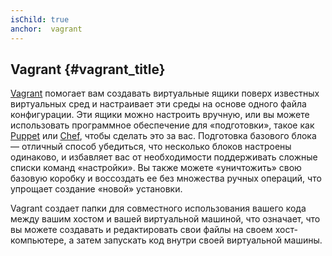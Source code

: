 ```yaml
---
isChild: true
anchor:  vagrant
---
```


## Vagrant {#vagrant_title}

[Vagrant] помогает вам создавать виртуальные ящики поверх известных виртуальных сред и настраивает эти среды на основе
одного файла конфигурации. Эти ящики можно настроить вручную, или вы можете использовать программное обеспечение для
«подготовки», такое как [Puppet] или [Chef], чтобы сделать это за вас. Подготовка базового блока — отличный способ
убедиться, что несколько блоков настроены одинаково, и избавляет вас от необходимости поддерживать сложные списки команд
«настройки». Вы также можете «уничтожить» свою базовую коробку и воссоздать ее без множества ручных операций, что
упрощает создание «новой» установки.

Vagrant создает папки для совместного использования вашего кода между вашим хостом и вашей виртуальной машиной, что
означает, что вы можете создавать и редактировать свои файлы на своем хост-компьютере, а затем запускать код внутри
своей виртуальной машины.

[Vagrant]: https://www.vagrantup.com/
[Puppet]: https://puppet.com/
[Chef]: https://www.chef.io/
